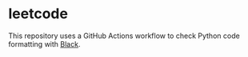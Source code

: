 # leetcode

This repository uses a GitHub Actions workflow to check Python code
formatting with [Black](https://black.readthedocs.io/).

